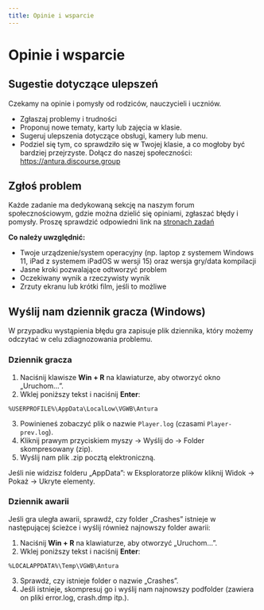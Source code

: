 ```yaml
---
title: Opinie i wsparcie
---
```


# Opinie i wsparcie

## Sugestie dotyczące ulepszeń
Czekamy na opinie i pomysły od rodziców, nauczycieli i uczniów.

- Zgłaszaj problemy i trudności
- Proponuj nowe tematy, karty lub zajęcia w klasie.
- Sugeruj ulepszenia dotyczące obsługi, kamery lub menu.
- Podziel się tym, co sprawdziło się w Twojej klasie, a co mogłoby być bardziej przejrzyste.
Dołącz do naszej społeczności: <https://antura.discourse.group>

## Zgłoś problem
Każde zadanie ma dedykowaną sekcję na naszym forum społecznościowym, gdzie można dzielić się opiniami, zgłaszać błędy i pomysły. Proszę sprawdzić odpowiedni link na [stronach zadań](../content/quests/index.md)

**Co należy uwzględnić:**

- Twoje urządzenie/system operacyjny (np. laptop z systemem Windows 11, iPad z systemem iPadOS w wersji 15) oraz wersja gry/data kompilacji
- Jasne kroki pozwalające odtworzyć problem
- Oczekiwany wynik a rzeczywisty wynik
- Zrzuty ekranu lub krótki film, jeśli to możliwe

## Wyślij nam dziennik gracza (Windows)

W przypadku wystąpienia błędu gra zapisuje plik dziennika, który możemy odczytać w celu zdiagnozowania problemu.

### Dziennik gracza

1. Naciśnij klawisze **Win + R** na klawiaturze, aby otworzyć okno „Uruchom…”.
2. Wklej poniższy tekst i naciśnij **Enter**:

```shell
%USERPROFILE%\AppData\LocalLow\VGWB\Antura
```

3. Powinieneś zobaczyć plik o nazwie `Player.log` (czasami `Player-prev.log`).
4. Kliknij prawym przyciskiem myszy → Wyślij do → Folder skompresowany (zip).
5. Wyślij nam plik .zip pocztą elektroniczną.


Jeśli nie widzisz folderu „AppData”: w Eksploratorze plików kliknij Widok → Pokaż → Ukryte elementy.

### Dziennik awarii

Jeśli gra uległa awarii, sprawdź, czy folder „Crashes” istnieje w następującej ścieżce i wyślij również najnowszy folder awarii:

1. Naciśnij **Win + R** na klawiaturze, aby otworzyć „Uruchom…”.
2. Wklej poniższy tekst i naciśnij **Enter**:

```shell
%LOCALAPPDATA%\Temp\VGWB\Antura
```

3. Sprawdź, czy istnieje folder o nazwie „Crashes”.
4. Jeśli istnieje, skompresuj go i wyślij nam najnowszy podfolder (zawiera on pliki error.log, crash.dmp itp.).

